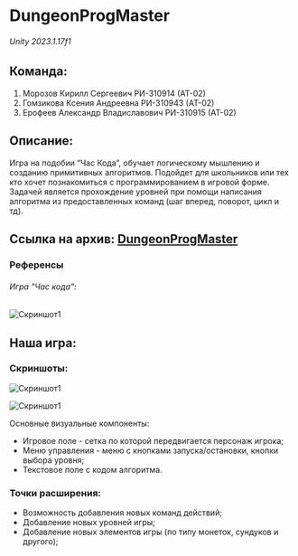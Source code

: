# DungeonProgMaster
###### Unity 2023.1.17f1
## Команда:
1. Морозов Кирилл Сергеевич РИ-310914 (АТ-02)
2. Гомзикова Ксения Андреевна РИ-310943 (АТ-02)
3. Ерофеев Александр Владиславович РИ-310915 (АТ-02)

## Описание:  
Игра на подобии “Час Кода”, обучает логическому мышлению и созданию примитивных алгоритмов. Подойдет для школьников или тех кто хочет познакомиться с программированием в игровой форме. 
Задачей является прохождение уровней при помощи написания алгоритма из предоставленных команд (шаг вперед, поворот, цикл и тд).

## Ссылка на архив: [DungeonProgMaster](Files/Build.zip) 

### Референсы 
###### Игра "Час кода":

<image src="Files/reference1.png" alt="Скриншот1"> </image>

## Наша игра:

### Скриншоты: 

<image src="Files/screenshot1.png" alt="Скриншот1"> </image>

<image src="Files/screenshot2.png" alt="Скриншот1"> </image>

Основные визуальные компоненты: 
- Игровое поле - сетка по которой передвигается персонаж игрока;
- Меню управления - меню с кнопками запуска/остановки, кнопки выбора уровня;
- Текстовое поле с кодом алгоритма.

### Точки расширения:
- Возможность добавления новых команд действий;
- Добавление новых уровней игры;
- Добавление новых элементов игры (по типу монеток, сундуков и другого);

